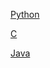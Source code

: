 [Python](https://github.com/ssssihoon/Basic_Grammer/blob/main/Python.md)

[C](https://github.com/ssssihoon/Basic_Grammer/blob/main/C.md)


[Java](https://github.com/ssssihoon/Basic_Grammer/blob/main/Java.md)
